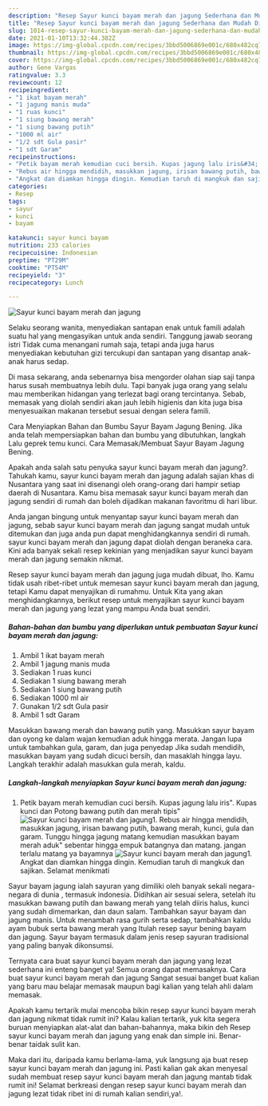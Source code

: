 ```yaml
---
description: "Resep Sayur kunci bayam merah dan jagung Sederhana dan Mudah Dibuat"
title: "Resep Sayur kunci bayam merah dan jagung Sederhana dan Mudah Dibuat"
slug: 1014-resep-sayur-kunci-bayam-merah-dan-jagung-sederhana-dan-mudah-dibuat
date: 2021-01-10T13:32:44.382Z
image: https://img-global.cpcdn.com/recipes/3bbd5006869e001c/680x482cq70/sayur-kunci-bayam-merah-dan-jagung-foto-resep-utama.jpg
thumbnail: https://img-global.cpcdn.com/recipes/3bbd5006869e001c/680x482cq70/sayur-kunci-bayam-merah-dan-jagung-foto-resep-utama.jpg
cover: https://img-global.cpcdn.com/recipes/3bbd5006869e001c/680x482cq70/sayur-kunci-bayam-merah-dan-jagung-foto-resep-utama.jpg
author: Gene Vargas
ratingvalue: 3.3
reviewcount: 12
recipeingredient:
- "1 ikat bayam merah"
- "1 jagung manis muda"
- "1 ruas kunci"
- "1 siung bawang merah"
- "1 siung bawang putih"
- "1000 ml air"
- "1/2 sdt Gula pasir"
- "1 sdt Garam"
recipeinstructions:
- "Petik bayam merah kemudian cuci bersih. Kupas jagung lalu iris&#34;. Kupas kunci dan Potong bawang putih dan merah tipis&#34;"
- "Rebus air hingga mendidih, masukkan jagung, irisan bawang putih, bawang merah, kunci, gula dan garam. Tunggu hingga jagung matang kemudian masukkan bayam merah aduk&#34; sebentar hingga empuk batangnya dan matang. jangan terlalu matang ya bayamnya"
- "Angkat dan diamkan hingga dingin. Kemudian taruh di mangkuk dan sajikan. Selamat menikmati"
categories:
- Resep
tags:
- sayur
- kunci
- bayam

katakunci: sayur kunci bayam 
nutrition: 233 calories
recipecuisine: Indonesian
preptime: "PT29M"
cooktime: "PT54M"
recipeyield: "3"
recipecategory: Lunch

---
```



![Sayur kunci bayam merah dan jagung](https://img-global.cpcdn.com/recipes/3bbd5006869e001c/680x482cq70/sayur-kunci-bayam-merah-dan-jagung-foto-resep-utama.jpg)

Selaku seorang wanita, menyediakan santapan enak untuk famili adalah suatu hal yang mengasyikan untuk anda sendiri. Tanggung jawab seorang istri Tidak cuma menangani rumah saja, tetapi anda juga harus menyediakan kebutuhan gizi tercukupi dan santapan yang disantap anak-anak harus sedap.

Di masa  sekarang, anda sebenarnya bisa mengorder olahan siap saji tanpa harus susah membuatnya lebih dulu. Tapi banyak juga orang yang selalu mau memberikan hidangan yang terlezat bagi orang tercintanya. Sebab, memasak yang diolah sendiri akan jauh lebih higienis dan kita juga bisa menyesuaikan makanan tersebut sesuai dengan selera famili. 

Cara Menyiapkan Bahan dan Bumbu Sayur Bayam Jagung Bening. Jika anda telah mempersiapkan bahan dan bumbu yang dibutuhkan, langkah Lalu geprek temu kunci. Cara Memasak/Membuat Sayur Bayam Jagung Bening.

Apakah anda salah satu penyuka sayur kunci bayam merah dan jagung?. Tahukah kamu, sayur kunci bayam merah dan jagung adalah sajian khas di Nusantara yang saat ini disenangi oleh orang-orang dari hampir setiap daerah di Nusantara. Kamu bisa memasak sayur kunci bayam merah dan jagung sendiri di rumah dan boleh dijadikan makanan favoritmu di hari libur.

Anda jangan bingung untuk menyantap sayur kunci bayam merah dan jagung, sebab sayur kunci bayam merah dan jagung sangat mudah untuk ditemukan dan juga anda pun dapat menghidangkannya sendiri di rumah. sayur kunci bayam merah dan jagung dapat diolah dengan beraneka cara. Kini ada banyak sekali resep kekinian yang menjadikan sayur kunci bayam merah dan jagung semakin nikmat.

Resep sayur kunci bayam merah dan jagung juga mudah dibuat, lho. Kamu tidak usah ribet-ribet untuk memesan sayur kunci bayam merah dan jagung, tetapi Kamu dapat menyajikan di rumahmu. Untuk Kita yang akan menghidangkannya, berikut resep untuk menyajikan sayur kunci bayam merah dan jagung yang lezat yang mampu Anda buat sendiri.

<!--inarticleads1-->

##### Bahan-bahan dan bumbu yang diperlukan untuk pembuatan Sayur kunci bayam merah dan jagung:

1. Ambil 1 ikat bayam merah
1. Ambil 1 jagung manis muda
1. Sediakan 1 ruas kunci
1. Sediakan 1 siung bawang merah
1. Sediakan 1 siung bawang putih
1. Sediakan 1000 ml air
1. Gunakan 1/2 sdt Gula pasir
1. Ambil 1 sdt Garam


Masukkan bawang merah dan bawang putih yang. Masukkan sayur bayam dan oyong ke dalam wajan kemudian aduk hingga merata. Jangan lupa untuk tambahkan gula, garam, dan juga penyedap Jika sudah mendidih, masukkan bayam yang sudah dicuci bersih, dan masaklah hingga layu. Langkah terakhir adalah masukkan gula merah, kaldu. 

<!--inarticleads2-->

##### Langkah-langkah menyiapkan Sayur kunci bayam merah dan jagung:

1. Petik bayam merah kemudian cuci bersih. Kupas jagung lalu iris&#34;. Kupas kunci dan Potong bawang putih dan merah tipis&#34;
<img src="https://img-global.cpcdn.com/steps/9312f560d85daaa4/160x128cq70/sayur-kunci-bayam-merah-dan-jagung-langkah-memasak-1-foto.jpg" alt="Sayur kunci bayam merah dan jagung">1. Rebus air hingga mendidih, masukkan jagung, irisan bawang putih, bawang merah, kunci, gula dan garam. Tunggu hingga jagung matang kemudian masukkan bayam merah aduk&#34; sebentar hingga empuk batangnya dan matang. jangan terlalu matang ya bayamnya
<img src="https://img-global.cpcdn.com/steps/862fc500365f5fdd/160x128cq70/sayur-kunci-bayam-merah-dan-jagung-langkah-memasak-2-foto.jpg" alt="Sayur kunci bayam merah dan jagung">1. Angkat dan diamkan hingga dingin. Kemudian taruh di mangkuk dan sajikan. Selamat menikmati


Sayur bayam jagung ialah sayuran yang dimiliki oleh banyak sekali negara-negara di dunia , termasuk indonesia. Didihkan air sesuai selera, setelah itu masukkan bawang putih dan bawang merah yang telah diiris halus, kunci yang sudah dimemarkan, dan daun salam. Tambahkan sayur bayam dan jagung manis. Untuk menambah rasa gurih serta sedap, tambahkan kaldu ayam bubuk serta bawang merah yang Itulah resep sayur bening bayam dan jagung. Sayur bayam termasuk dalam jenis resep sayuran tradisional yang paling banyak dikonsumsi. 

Ternyata cara buat sayur kunci bayam merah dan jagung yang lezat sederhana ini enteng banget ya! Semua orang dapat memasaknya. Cara buat sayur kunci bayam merah dan jagung Sangat sesuai banget buat kalian yang baru mau belajar memasak maupun bagi kalian yang telah ahli dalam memasak.

Apakah kamu tertarik mulai mencoba bikin resep sayur kunci bayam merah dan jagung nikmat tidak rumit ini? Kalau kalian tertarik, yuk kita segera buruan menyiapkan alat-alat dan bahan-bahannya, maka bikin deh Resep sayur kunci bayam merah dan jagung yang enak dan simple ini. Benar-benar taidak sulit kan. 

Maka dari itu, daripada kamu berlama-lama, yuk langsung aja buat resep sayur kunci bayam merah dan jagung ini. Pasti kalian gak akan menyesal sudah membuat resep sayur kunci bayam merah dan jagung mantab tidak rumit ini! Selamat berkreasi dengan resep sayur kunci bayam merah dan jagung lezat tidak ribet ini di rumah kalian sendiri,ya!.

